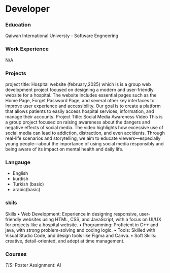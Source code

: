 # Developer

### Education
Qaiwan International Universty - Software Engneering

### Work Experience
N/A

### Projects
project title: Hospital website 
(february,2025) which is is a group web development project focused on designing a modern and user-friendly website for a hospital. The website includes essential pages such as the Home Page, Forget Password Page, and several other key interfaces to improve user experience and accessibility. Our goal is to create a platform that allows patients to easily access hospital services, information, and manage their accounts.
Project Title: Social Media Awareness Video
This is a group project focused on raising awareness about the dangers and negative effects of social media. The video highlights how excessive use of social media can lead to addiction, distraction, and even accidents. Through real-life scenarios and storytelling, we aim to educate viewers—especially young people—about the importance of using social media responsibly and being aware of its impact on mental health and daily life.


### Langauge
- English
- kurdish
- Turkish (basic)
- arabic(basic)
  
### skils

Skills
 • Web Development: Experience in designing responsive, user-friendly websites using HTML, CSS, and JavaScript, with a focus on UI/UX for projects like a hospital website.
 • Programming: Proficient in C++ and java, with strong problem-solving and coding logic.
 • Tools: Skilled with Visual Studio Code,  and design tools like Figma and Canva.
 • Soft Skills: creative, detail-oriented, and adept at time management.



 ### Courses
  *TIS:*
  Poster Assignment: AI

 
  
  


  
